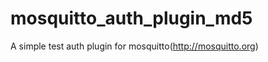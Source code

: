mosquitto_auth_plugin_md5
=========================

A simple test auth plugin for mosquitto(http://mosquitto.org)